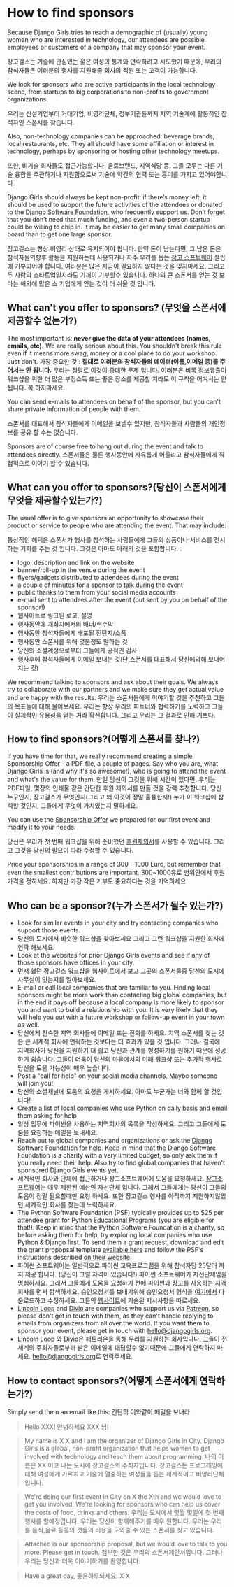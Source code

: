 # How to find sponsors

Because Django Girls tries to reach a demographic of (usually) young women who are interested in technology, our attendees are possible employees or customers of a company that may sponsor your event.

장고걸스는 기술에 관심있는 젊은 여성의 통계와 연락하려고 시도했기 때문에, 우리의 참석자들은 여러분의 행사를 지원해줄 회사의 직원 또는 고객이 가능합니다.

We look for sponsors who are active participants in the local technology scene, from startups to big corporations to non-profits to government organizations.

우리는 신설기업부터 거대기업, 비영리단체, 정부기관들까지 지역 기술계에 활동적인 참석자인 스폰서를 찾습니다.

Also, non-technology companies can be approached: beverage brands, local restaurants, etc. They all should have some affiliation or interest in technology, perhaps by sponsoring or hosting other technology meetups.

또한, 비기술 회사들도 접근가능합니다. 음료브랜드, 지역식당 등. 그들 모두는 다른 기술 융합을 주관하거나 지원함으로써 기술에 약간의 협력 또는 흥미를 가지고 있어야합니다.

Django Girls should always be kept non-profit: if there’s money left, it should be used to support the future activities of the attendees or donated to the [Django Software Foundation](https://www.djangoproject.com/foundation/), who frequently support us. Don’t forget that you don’t need that much funding, and even a two-person startup could be willing to chip in. It may be easier to get many small companies on board than to get one large sponsor.

장고걸스는 항상 비영리 상태로 유지되어야 합니다. 만약 돈이 남는다면, 그 남은 돈은 참석자들의향후 활동을 지원하는데 사용되거나 자주 우리를 돕는 [장고 소프트웨어](https://www.djangoproject.com/foundation/) 설립에 기부되어야 합니다. 여러분은 많은 자금이 필요하지 않다는 것을 잊지마세요. 그리고 두 사람의 스타트업일지라도 기꺼이 기부할수 있습니다. 하나의 큰 스폰서를 얻는 것 보다는 해외에 많은 소 기업에게 얻는 것이 더 쉬울 것 입니다.

## What can't you offer to sponsors? (무엇을 스폰서에 제공할수 없는가?)

The most important is: __never give the data of your attendees (names, emails, etc).__ We are really serious about this. You shouldn't break this rule even if it means more swag, money or a cool place to do your workshop. Just don't.
가장 중요한 것 :  __절대로 여러분의 참석자들의 데이터(이름,이메일 등)를 주어서는 안 됩니다.__ 우리는 정말로 이것이 중대한 문제 입니다. 여러분은 비록 정보유출이 워크샵을 위한 더 많은 부정소득 또는 좋은 장소를 제공할 지라도 이 규칙을 어겨서는 안 됩니다. 꼭 하지마세요.

You can send e-mails to attendees on behalf of the sponsor, but you can't share private information of people with them.

스폰서를 대표해서 참석자들에게 이메일을 보낼수 있지만, 참석자들과 사람들의 개인정보를 공유 할 수는 없습니다.

Sponsors are of course free to hang out during the event and talk to attendees directly.
스폰서들은 물론 행사동안에 자유롭게 어울리고 참석자들에게 직접적으로 이야기 할 수 있습니다.


## What can you offer to sponsors?(당신이 스폰서에게 무엇을 제공할수있는가?)

The usual offer is to give sponsors an opportunity to showcase their product or service to people who are attending the event. That may include:

통상적인 혜택은 스폰서가 행사를 참석하는 사람들에게 그들의 상품이나 서비스를 전시하는 기회를 주는 것 입니다. 그것은 아마도 아래의 것을 포함합니다. :

- logo, description and link on the website
- banner/roll-up in the venue during the event
- flyers/gadgets distributed to attendees during the event
- a couple of minutes for a sponsor to talk during the event
- public thanks to them from your social media accounts
- e-mail sent to attendees after the event (but sent by you on behalf of the sponsor!)
- 웹사이트로 링크된 로고, 설명
- 행사동안에 개최지에서의 배너/현수막
- 행사동안 참석자들에게 배포될 전단지/소품
- 행사동안 스폰서를 위해 몇분정도 말하는 것
- 당신의 소셜계정으로부터 그들에게 공적인 감사
- 행사후에 참석자들에게 이메일 보내는 것(단,스폰서를 대표해서 당신에의해 보내어지는 것)

We recommend talking to sponsors and ask about their goals. We always try to collaborate with our partners and we make sure they get actual value and are happy with the results.
우리는 스폰서들에게 이야기할 것을 추천하고 그들의 목표들에 대해 물어보세요. 우리는 항상 우리의 파트너와 협력하기를 노력하고 그들이 실제적인 유용성을 얻는 거라 확신합니다. 그리고 우리는 그 결과로 인해 기쁘다.

## How to find sponsors?(어떻게 스폰서를 찾나?)

If you have time for that, we really recommend creating a simple Sponsorship Offer - a PDF file, a couple of pages. Say who you are, what Django Girls is (and why it's so awesome!), who is going to attend the event and what's the value for them.
만일 당신이 그것을 위해 시간이 있다면, 우리는 PDF파일, 몇장의 인쇄물 같은 간단한 후원 제의서를 만들 것을 강력 추천합니다. 당신 누구인지, 장고걸스가 무엇인지(그리고 왜 이것이 정말 훌륭한지!) 누가 이 워크샵에 참석할 것인지, 그들에게 무엇이 가치있는지 말하세요.

You can use the [Sponsorship Offer](https://github.com/DjangoGirls/resources/tree/master/For%20Sponsors) we prepared for our first event and modify it to your needs.

당신은 우리가 첫 번째 워크샵을 위해 준비했던 [후원제의서](https://github.com/DjangoGirls/resources/tree/master/For%20Sponsors)를 사용할 수 있습니다. 그리고 그것을 당신의 필요이 따라 수정할 수 있습니다.

Price your sponsorships in a range of 300 - 1000 Euro, but remember that even the smallest contributions are important.
300~1000유로 범위안에서 후원가격을 정하세요. 하지만 가장 작은 기부도 중요하다는 것을 기억하세요.

## Who can be a sponsor?(누가 스폰서가 될수 있는가?)

- Look for similar events in your city and try contacting companies who support those events.
- 당신의 도시에서 비슷한 워크샵을 찾아보세요 그리고 그런 워크샵을 지원한 회사에 연락 해보세요.
- Look at the websites for prior Django Girls events and see if any of those sponsors have offices in your city. 
- 먼저 했던 장고걸스 워크샵을 웹사이트에서 보고 그곳의 스폰서들중 당신의 도시에 사무실이 잇는지를 알아보세요.
- E-mail or call local companies that are familiar to you. Finding local sponsors might be more work than contacting big global companies, but in the end it pays off because a local company is more likely to sponsor you and want to build a relationship with you. It is very likely that they will help you out with a future workshop or follow-up event in your town as well.
- 당신에게 친숙한 지역 회사들에 이메일 또는 전화를 하세요. 지역 스폰서를 찾는 것은 큰 세계적 회사에 연락하는 것보다는 더 효과가 있을 것 입니다. 그러나 결국에 지역회사가 당신을 지원하기 더 쉽고 당신과 관계를 형성하기를 원하기 때문에 성공하기 쉽습니다. 그들이 더욱이 당신의 마을에서의 미래 워크샵 또는 추가적 행사로 당신을 도울 가능성이 매우 높습니다.
- Post a "call for help" on your social media channels. Maybe someone will join you!
- 당신의 소셜채널에 도움의 요청을 게시하세요. 아마도 누군가는 너와 함께 할 것입니다! 
- Create a list of local companies who use Python on daily basis and email them asking for help
- 일상 업무에 파이썬을 사용하는 지역회사의 목록을 작성하세요. 그리고 그들에게 도움을 요청하는 메일을 보내세요.
- Reach out to global companies and organizations or ask the [Django Software Foundation](https://djangoproject.com/) for help. Keep in mind that the Django Software Foundation is a charity with a very limited budget, so only ask them if you really need their help. Also try to find global companies that haven't sponsored Django Girls events yet.
- 세계적인 회사와 단체에 접근하거나 장고소프트웨어에 도움을 요청하세요. [장고소프트웨어](https://djangoproject.com/)는 매우 제한된 예산인 자선단체 입니다. 그래서 그들에게는 당신이 그들의 도움이 정말 필요할때만 요청 하세요. 또한 장고걸스 행사를 아직까지 지원하지않았던 세계적인 회사를 찾는데 노력하세요.
- The Python Software Foundation (PSF) typically provides up to $25 per attendee grant for Python Educational Programs (you are eligible for that!). Keep in mind that the Python Software Foundation is a charity, so before asking them for help, try exploring local companies who use Python & Django first. To send them a grant request, download and edit the grant propopsal template [available here](https://docs.google.com/document/d/10a1_WXIVGYxpGTFipne516UxWUjySo-_c4-0zV89ARA/edit?usp=sharing) and follow the PSF's instructions described [on their website](https://www.python.org/psf/grants/).
- 파이썬 소프트웨어는 일반적으로 파이썬 교육프로그램을 위해 참석자당 25달러 까지 제공 합니다. (당신이 그럴 자격이 있습니다!) 파이썬 소프트웨어가 자선단체임을 명심하세요. 그래서 그들에게 도움을 요청하기 전에 파이썬과 장고를 사용하는 지역회사를 먼저 탐색하세요. 승인요청서를 보내기위해 승인요청서 형식을 [여기에서](https://docs.google.com/document/d/10a1_WXIVGYxpGTFipne516UxWUjySo-_c4-0zV89ARA/edit?usp=sharing) 다운로드하고 수정하세요. 그들의 [웹사이트](https://www.python.org/psf/grants/)에 기술된 지시사항을 따르세요.
- [Lincoln Loop](http://lincolnloop.com/) and [Divio](http://www.divio.ch/en/) are companies who support us via [Patreon](http://patreon.com/djangogirls), so please don't get in touch with them, as they can't handle replying to emails from organizers from all over the world. If you want them to sponsor your event, please get in touch with [hello@djangogirls.org](mailto:hello@djangogirls.org).
- [Lincoln Loop](http://lincolnloop.com/) 와 [Divio](http://www.divio.ch/en/)은 패트리온을 통해 우리를 지원하는 회사입니다. 그들이 전세계의 주최자들로부터 받은 이메일에 대답할수 없기때문에 그들에게 연락하지 마세요. [hello@djangogirls.org](mailto:hello@djangogirls.org)로 연락주세요. 

## How to contact sponsors?(어떻게 스폰서에게 연락하는가?)

Simply send them an email like this:
간단히 이와같이 메일을 보내라
> Hello XXX!
> 안녕하세요 XXX 님!

> My name is X X and I am the organizer of Django Girls in City. Django Girls is a global, non-profit organization that helps women to get involved with technology and teach them about programming.
> 나의 이름은 XX 이고 나는 도시에 장고걸스의 주최자입니다. 장고걸스는 프로그래밍에 대해 여성에게 가르치고 기술에 열중하는 여성들을 돕는 세계적이고 비영리단체입니다.

> We're doing our first event in City on X the Xth and we would love to get you involved. We're looking for sponsors who can help us cover the costs of food, drinks and others.
> 우리는 도시에서 몇월 몇일에 첫 번째 행사를 할예정입니다. 우리는 당신이 함께해주기를 매우 원합니다. 우리는 우리를 음식,음료 등등의 것들의 비용을 도와줄 수 있는 스폰서를 찾고 있습니다. 

> Attached is our sponsorship proposal, but we would love to talk to you more. Please get in touch.
> 첨부한 것은 우리의 스폰서제안서입니다. 그러나 우리는 당신과 더욱 이야기하기를 환영합니다.

> Have a great day,
> 좋은하루되세요. 
> X X
>
> 